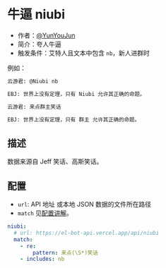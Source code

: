 # 牛逼 niubi

- 作者：[@YunYouJun](https://github.com/YunYouJun)
- 简介：夸人牛逼
- 触发条件：艾特人且文本中包含 `nb`，新人进群时

例如：

```md
云游君: @Niubi nb

EBJ: 世界上没有定理，只有 Niubi 允许其正确的命题。

云游君: 来点群主笑话

EBJ: 世界上没有定理，只有 群主 允许其正确的命题。
```

## 描述

数据来源自 Jeff 笑话、高斯笑话。

## 配置

- `url`: API 地址 或本地 JSON 数据的文件所在路径
- `match` 见[配置讲解](https://docs.bot.elpsy.cn/js/config.html)。

```yaml
niubi:
  # url: https://el-bot-api.vercel.app/api/niubi
  match:
    - re:
        pattern: 来点(\S*)笑话
    - includes: nb
```
